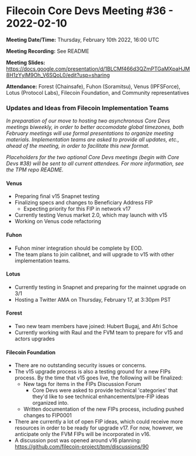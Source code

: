 # Filecoin Core Devs Meeting #36 - 2022-02-10

**Meeting Date/Time:** Thursday, February 10th 2022, 16:00 UTC

**Meeting Recording:** See README

**Meeting Slides:** https://docs.google.com/presentation/d/1BLCMf466d3QZmPTGaMXpaHJM8H1zYylM9Oh_V6SQoL0/edit?usp=sharing

**Attendance:** Forest (Chainsafe), Fuhon (Soramitsu), Venus (IPFSForce), Lotus (Protocol Labs), Filecoin Foundation, and Community representatives

### Updates and Ideas from Filecoin Implementation Teams

*In preparation of our move to hosting two asynchronous Core Devs meetings biweekly, in order to better accomodate global timezones, both February meetings will use formal presentations to organize meeting materials.  Implementation teams are asked to provide all updates, etc., ahead of the meeting, in order to facilitate this new format.* 

*Placeholders for the two optional Core Devs meetings (begin with Core Devs #38) will be sent to all current attendees.  For more information, see the TPM repo README.*

#### Venus
* Preparing final v15 Snapnet testing 
* Finalizing specs and changes to Beneficiary Address FIP 
  * Expecting priority for this FIP in network v17
* Currently testing Venus market 2.0, which may launch with v15
* Working on Venus code refactoring 
#### Fuhon 
* Fuhon miner integration should be complete by EOD.  
* The team plans to join calibnet, and will upgrade to v15 with other implementation teams.
#### Lotus 
* Currently testing in Snapnet and preparing for the mainnet upgrade on 3/1 
* Hosting a Twitter AMA on Thursday, February 17, at 3:30pm PST
#### Forest 
* Two new team members have joined: Hubert Bugaj, and Afri Schoe
* Currently working with Raul and the FVM team to prepare for v15 and actors upgrades

#### Filecoin Foundation 
* There are no outstanding security issues or concerns. 
* The v15 upgrade process is also a testing ground for a new FIPs process.  By the time that v15 goes live, the following will be finalized: 
  * New tags for items in the FIPs Discussion Forum 
    * Core Devs were asked to provide technical 'categories' that they'd like to see technical enhancements/pre-FIP ideas organized into. 
  * Written documentation of the new FIPs process, including pushed changes to FIP0001
* There are currently a lot of open FIP ideas, which could receive more resources in order to be ready for upgrade v17.  For now, however, we anticipate only the FVM FIPs will be incorporated in v16.
* A discussion post was opened around v16 planning: https://github.com/filecoin-project/tpm/discussions/90
